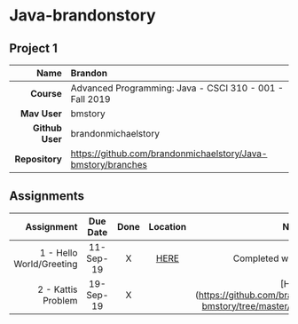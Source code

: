 
# Java-brandonstory

## Project 1


| Name | Brandon|
|---:|:---|
| **Course** | Advanced Programming: Java - CSCI 310 - 001 - Fall 2019 |
| **Mav User**            | bmstory |
| **Github User**         | brandonmichaelstory |
| **Repository**          | https://github.com/brandonmichaelstory/Java-bmstory/branches |

## Assignments


| Assignment | Due Date | Done | Location | Notes |
|-----------------:|:--------:|:----:|:------------------:|:-----:|
|1 - Hello World/Greeting | 11-Sep-19 | X | [HERE](https://github.com/brandonmichaelstory/Java-bmstory/tree/master/Homework1/src)  | Completed with working tests |
|2 - Kattis Problem | 19-Sep-19| X | | [HERE}(https://github.com/brandonmichaelstory/Java-bmstory/tree/master/ToLowerKattisProblem) | Solved Kattis Problem With Tests |
